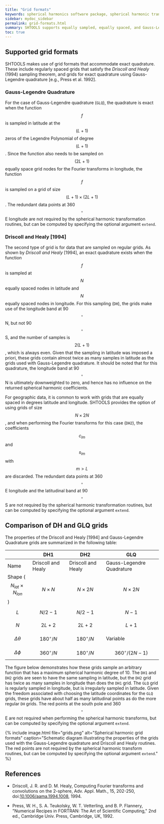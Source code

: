 ```yaml
---
title: "Grid formats"
keywords: spherical harmonics software package, spherical harmonic transform, legendre functions, multitaper spectral analysis, fortran, Python, gravity, magnetic field
sidebar: mydoc_sidebar
permalink: grid-formats.html
summary: SHTOOLS supports equally sampled, equally spaced, and Gauss-Legendre quadrature grids.
toc: true
---
```


<style>
table:nth-of-type(n) {
    display:table;
    width:100%;
}
</style>

## Supported grid formats

SHTOOLS makes use of grid formats that accommodate exact quadrature. These include regularly spaced grids that satisfy the *Driscoll and Healy* (1994) sampling theorem, and grids for exact quadrature using Gauss-Legendre quadrature [e.g., Press et al. 1992].

### Gauss-Legendre Quadrature

For the case of Gauss-Legendre quadrature (`GLQ`), the quadrature is exact when the function $$f$$ is sampled in latitude at the $$(L+1)$$ zeros of the Legendre Polynomial of degree $$(L+1)$$. Since the function also needs to be sampled on $$(2L+1)$$ equally space grid nodes for the Fourier transforms in longitude, the function $$f$$ is sampled on a grid of size $$(L+1)\times(2L+1)$$. The redundant data points at 360$$^{\circ}$$ E longitude are not required by the spherical harmonic transformation routines, but can be computed by specifying the optional argument `extend`.

### Driscoll and Healy [1994]

The second type of grid is for data that are sampled on regular grids. As shown by *Driscoll and Healy* [1994], an exact quadrature exists when the function $$f$$ is sampled at $$N$$ equally spaced nodes in latitude and $$N$$ equally spaced nodes in longitude. For this sampling (`DH`), the grids make use of the longitude band at 90$$^{\circ}$$ N, but not 90$$^{\circ}$$ S, and the number of samples is $$2(L+1)$$, which is always even. Given that the sampling in latitude was imposed a priori, these grids contain almost twice as many samples in latitude as the grids used with Gauss-Legendre quadrature. It should be noted that for this quadrature, the longitude band at 90$$^{\circ}$$ N is ultimately downweighted to zero, and hence has no influence on the returned spherical harmonic coefficients.

For geographic data, it is common to work with grids that are equally spaced in degrees latitude and longitude. SHTOOLS provides the option of using grids of size $$N\times2N$$, and when performing the Fourier transforms for this case (`DH2`), the coefficients $$c_{lm}$$ and $$s_{lm}$$ with $$m>L$$ are discarded. The redundant data points at 360$$^{\circ}$$ E longitude and the latitudinal band at 90$$^{\circ}$$ S are not required by the spherical harmonic transformation routines, but can be computed by specifying the optional argument `extend`.

## Comparison of DH and GLQ grids

The properties of the Driscoll and Healy [1994] and Gauss-Legendre Quadrature grids are summarized in the following table:

|                                    | DH1                | DH2                | GLQ                        |
| ---------------------------------- | ------------------ | ------------------ | -------------------------- |
| Name                               | Driscoll and Healy | Driscoll and Healy | Gauss-Legendre Quadrature  |
| Shape ($$N_{lat} \times N_{lon}$$) | $$N \times N$$     | $$N \times 2N$$    | $$N \times 2N$$            |
| $$L$$                              | $$N/2-1$$          | $$N/2-1$$          | $$N-1$$                    |
| $$N$$                              | $$2L+2$$           | $$2L+2$$           | $$L+1$$                    |
| $$\Delta \theta$$                  | $$180^{\circ}/N$$  | $$180^{\circ}/N$$  | Variable                   |
| $$\Delta \phi$$                    | $$360^{\circ}/N$$  | $$180^{\circ}/N$$  | $$360^{\circ}/(2N-1)$$     |

The figure below demonstrates how these grids sample an arbitrary function that has a maximum spherical harmonic degree of 10. The `DH1` and `DH2` grids are seen to have the same sampling in latitude, but the `DH2` grid has twice as many samples in longitude than does the `DH1` grid. The `GLQ` grid is regularly sampled in longitude, but is irregularly sampled in latitude. Given the freedom associated with choosing the latitude coordinates for the `GLQ` grids, these grids have about half as many latitudinal points as do the more regular `DH` grids. The red points at the south pole and 360$$^{\circ}$$ E are not required when performing the spherical harmonic transforms, but can be computed by specifying the optional argument `extend`.

{% include image.html file="grids.png" alt="Spherical harmonic grid formats" caption="Schematic diagram illustrating the properties of the grids used with the Gauss-Legendre quadrature and Driscoll and Healy routines. The red points are not required by the spherical harmonic transform routines, but can be computed by specifying the optional argument `extend`." %}

## References

* Driscoll, J. R. and D. M. Healy, Computing Fourier transforms and convolutions on the 2-sphere, Adv. Appl. Math., 15, 202-250, doi:[10.1006/aama.1994.1008](https://doi.org/10.1006/aama.1994.1008), 1994.

* Press, W. H., S. A. Teukolsky, W. T. Vetterling, and B. P. Flannery, "Numerical Recipes in FORTRAN: The Art of Scientific Computing," 2nd ed., Cambridge Univ. Press, Cambridge, UK, 1992.
